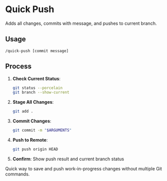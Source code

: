 # Quick Push

Adds all changes, commits with message, and pushes to current branch.

## Usage
```
/quick-push [commit message]
```

## Process

1. **Check Current Status**:
   ```bash
   git status --porcelain
   git branch --show-current
   ```

2. **Stage All Changes**:
   ```bash
   git add .
   ```

3. **Commit Changes**:
   ```bash
   git commit -m "$ARGUMENTS"
   ```

4. **Push to Remote**:
   ```bash
   git push origin HEAD
   ```

5. **Confirm**: Show push result and current branch status

Quick way to save and push work-in-progress changes without multiple Git commands.